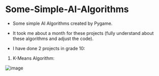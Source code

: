 # Some-Simple-AI-Algorithms
- Some simple AI Algorithms created by Pygame.

- It took me about a month for these projects (fully understand about these algorithms and adjust the code).

- I have done 2 projects in grade 10:

1. K-Means Algorithm:

![image](https://user-images.githubusercontent.com/41814549/175980649-4d260e69-7bd5-47f4-8517-78082a9ed206.png)
